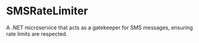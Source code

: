 # SMSRateLimiter
A .NET microservice that acts as a gatekeeper for SMS messages, ensuring rate limits are respected.
